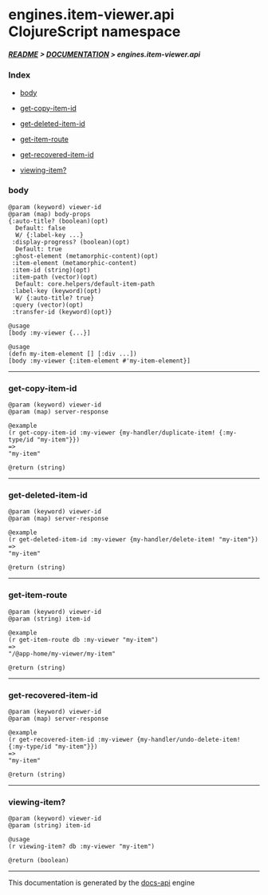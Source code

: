 
# engines.item-viewer.api ClojureScript namespace

##### [README](../../../../README.md) > [DOCUMENTATION](../../../COVER.md) > engines.item-viewer.api

### Index

- [body](#body)

- [get-copy-item-id](#get-copy-item-id)

- [get-deleted-item-id](#get-deleted-item-id)

- [get-item-route](#get-item-route)

- [get-recovered-item-id](#get-recovered-item-id)

- [viewing-item?](#viewing-item)

### body

```
@param (keyword) viewer-id
@param (map) body-props
{:auto-title? (boolean)(opt)
  Default: false
  W/ {:label-key ...}
 :display-progress? (boolean)(opt)
  Default: true
 :ghost-element (metamorphic-content)(opt)
 :item-element (metamorphic-content)
 :item-id (string)(opt)
 :item-path (vector)(opt)
  Default: core.helpers/default-item-path
 :label-key (keyword)(opt)
  W/ {:auto-title? true}
 :query (vector)(opt)
 :transfer-id (keyword)(opt)}
```

```
@usage
[body :my-viewer {...}]
```

```
@usage
(defn my-item-element [] [:div ...])
[body :my-viewer {:item-element #'my-item-element}]
```

---

### get-copy-item-id

```
@param (keyword) viewer-id
@param (map) server-response
```

```
@example
(r get-copy-item-id :my-viewer {my-handler/duplicate-item! {:my-type/id "my-item"}})
=>
"my-item"
```

```
@return (string)
```

---

### get-deleted-item-id

```
@param (keyword) viewer-id
@param (map) server-response
```

```
@example
(r get-deleted-item-id :my-viewer {my-handler/delete-item! "my-item"})
=>
"my-item"
```

```
@return (string)
```

---

### get-item-route

```
@param (keyword) viewer-id
@param (string) item-id
```

```
@example
(r get-item-route db :my-viewer "my-item")
=>
"/@app-home/my-viewer/my-item"
```

```
@return (string)
```

---

### get-recovered-item-id

```
@param (keyword) viewer-id
@param (map) server-response
```

```
@example
(r get-recovered-item-id :my-viewer {my-handler/undo-delete-item! {:my-type/id "my-item"}})
=>
"my-item"
```

```
@return (string)
```

---

### viewing-item?

```
@param (keyword) viewer-id
@param (string) item-id
```

```
@usage
(r viewing-item? db :my-viewer "my-item")
```

```
@return (boolean)
```

---

This documentation is generated by the [docs-api](https://github.com/bithandshake/docs-api) engine

